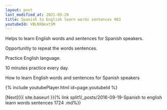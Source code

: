 ```yaml
---
layout: post
last_modified_at: 2021-03-29
title: Spanish to English learn words sentences 903 
youtubeId: VBLNXQextSM
---
```

 
 
Helps to learn English words and sentences for Spanish speakers.

Opportunitiy to repeat the words sentences. 

Practice English language. 
 
10 minutes practice every day. 
 
How to learn English words and sentences for Spanish speakers 
 
{% include youtubePlayer.html id=page.youtubeId %}
 
 
[Next]({{ site.baseurl }}{% link  split1/_posts/2016-09-19-Spanish to english learn words sentences 1724 .md%})
 

